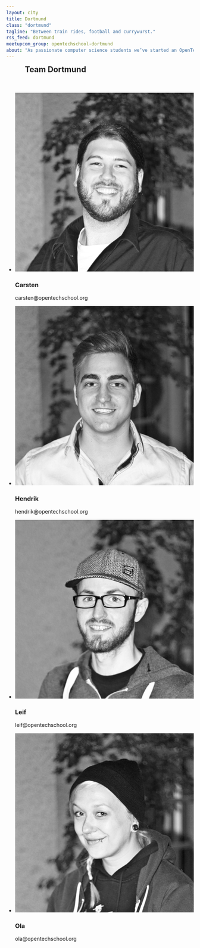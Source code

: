 ```yaml
---
layout: city
title: Dortmund
class: "dortmund"
tagline: "Between train rides, football and currywurst."
rss_feed: dortmund
meetupcom_group: opentechschool-dortmund
about: "As passionate computer science students we’ve started an OpenTechSchool chapter in the heart of the Ruhrpott, a metropolitan area with a fast developing start-up and IT scene. We’d love to encourage all kinds of people to use open technology and get connected to the tech community."
---
```



<h2 style="margin: 0 0 50px 50px;">Team Dortmund</h2>


<ul class="float_list float_list_4 team_list">

  <li class="member">
    <img src="/images/team/carsten.jpg" alt="Carsten" title="Carsten">
    <h3>Carsten</h3>
    <p>carsten@opentechschool.org</p>
  </li>

  <li class="member">
    <img src="/images/team/hendrik.jpg" alt="Hendrik" title="Hendrik">
    <h3>Hendrik</h3>
    <p>hendrik@opentechschool.org</p>
  </li>

  <li class="member">
    <img src="/images/team/leif.jpg" alt="leif" title="leif">
    <h3>Leif</h3>
    <p>leif@opentechschool.org</p>
  </li>

  <li class="member">
    <img src="/images/team/ola.jpg" alt="Ola" title="Ola">
    <h3>Ola</h3>
    <p>ola@opentechschool.org</p>
  </li>

</ul>

<!-- <div style="display: block; margin: 15px auto; width:522px">
  <a class="twitter-timeline" href="https://twitter.com/OTS_HH" data-widget-id="276335676528672768">Tweets by @OTS_HH</a>
  <script>!function(d,s,id){var js,fjs=d.getElementsByTagName(s)[0];if(!d.getElementById(id)){js=d.createElement(s);js.id=id;js.src="//platform.twitter.com/widgets.js";fjs.parentNode.insertBefore(js,fjs);}}(document,"script","twitter-wjs");</script>
</div> -->
